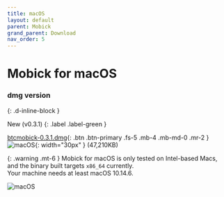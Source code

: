 ```yaml
---
title: macOS
layout: default
parent: Mobick
grand_parent: Download
nav_order: 5
---
```


# Mobick for macOS

### dmg version
{: .d-inline-block }

New (v0.3.1)
{: .label .label-green }

[btcmobick-0.3.1.dmg](/html/dist/mobick/0.3.1/btcmobick-0.3.1.dmg){: .btn .btn-primary .fs-5 .mb-4 .mb-md-0 .mr-2 }
![macOS](/html/assets/images/mac.svg){: width="30px" }
(47,210KB)

{: .warning .mt-6 }
Mobick for macOS is only tested on Intel-based Macs, and the binary built targets `x86_64` currently.<br/>
Your machine needs at least macOS 10.14.6.

![macOS](/html/assets/images/howto.macos.a1.png)
